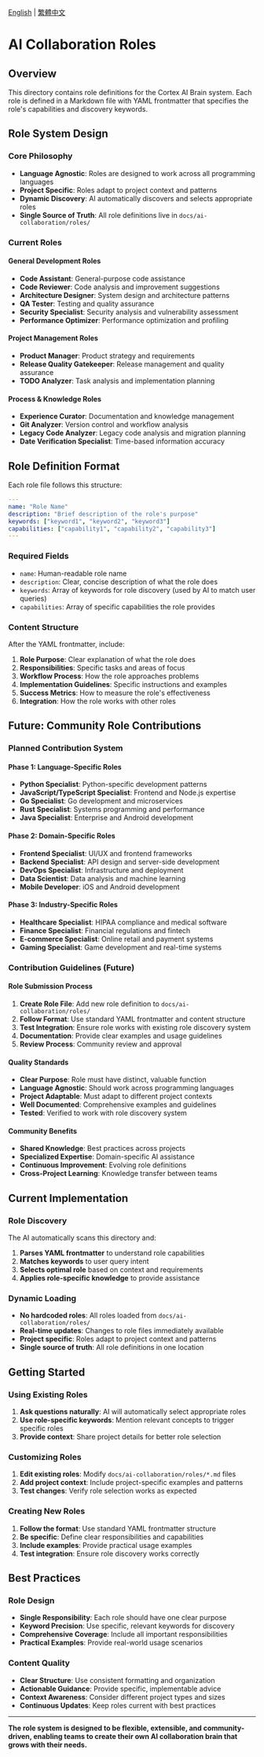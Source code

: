 [English](README.md) | [繁體中文](../i18n/zh-TW/README.md)

# AI Collaboration Roles

## Overview

This directory contains role definitions for the Cortex AI Brain system. Each role is defined in a Markdown file with YAML frontmatter that specifies the role's capabilities and discovery keywords.

## Role System Design

### **Core Philosophy**

- **Language Agnostic**: Roles are designed to work across all programming languages
- **Project Specific**: Roles adapt to project context and patterns
- **Dynamic Discovery**: AI automatically discovers and selects appropriate roles
- **Single Source of Truth**: All role definitions live in `docs/ai-collaboration/roles/`

### **Current Roles**

#### **General Development Roles**

- **Code Assistant**: General-purpose code assistance
- **Code Reviewer**: Code analysis and improvement suggestions
- **Architecture Designer**: System design and architecture patterns
- **QA Tester**: Testing and quality assurance
- **Security Specialist**: Security analysis and vulnerability assessment
- **Performance Optimizer**: Performance optimization and profiling

#### **Project Management Roles**

- **Product Manager**: Product strategy and requirements
- **Release Quality Gatekeeper**: Release management and quality assurance
- **TODO Analyzer**: Task analysis and implementation planning

#### **Process & Knowledge Roles**

- **Experience Curator**: Documentation and knowledge management
- **Git Analyzer**: Version control and workflow analysis
- **Legacy Code Analyzer**: Legacy code analysis and migration planning
- **Date Verification Specialist**: Time-based information accuracy

## Role Definition Format

Each role file follows this structure:

```yaml
---
name: "Role Name"
description: "Brief description of the role's purpose"
keywords: ["keyword1", "keyword2", "keyword3"]
capabilities: ["capability1", "capability2", "capability3"]
---
```

### **Required Fields**

- `name`: Human-readable role name
- `description`: Clear, concise description of what the role does
- `keywords`: Array of keywords for role discovery (used by AI to match user queries)
- `capabilities`: Array of specific capabilities the role provides

### **Content Structure**

After the YAML frontmatter, include:

1. **Role Purpose**: Clear explanation of what the role does
2. **Responsibilities**: Specific tasks and areas of focus
3. **Workflow Process**: How the role approaches problems
4. **Implementation Guidelines**: Specific instructions and examples
5. **Success Metrics**: How to measure the role's effectiveness
6. **Integration**: How the role works with other roles

## Future: Community Role Contributions

### **Planned Contribution System**

#### **Phase 1: Language-Specific Roles**

- **Python Specialist**: Python-specific development patterns
- **JavaScript/TypeScript Specialist**: Frontend and Node.js expertise
- **Go Specialist**: Go development and microservices
- **Rust Specialist**: Systems programming and performance
- **Java Specialist**: Enterprise and Android development

#### **Phase 2: Domain-Specific Roles**

- **Frontend Specialist**: UI/UX and frontend frameworks
- **Backend Specialist**: API design and server-side development
- **DevOps Specialist**: Infrastructure and deployment
- **Data Scientist**: Data analysis and machine learning
- **Mobile Developer**: iOS and Android development

#### **Phase 3: Industry-Specific Roles**

- **Healthcare Specialist**: HIPAA compliance and medical software
- **Finance Specialist**: Financial regulations and fintech
- **E-commerce Specialist**: Online retail and payment systems
- **Gaming Specialist**: Game development and real-time systems

### **Contribution Guidelines (Future)**

#### **Role Submission Process**

1. **Create Role File**: Add new role definition to `docs/ai-collaboration/roles/`
2. **Follow Format**: Use standard YAML frontmatter and content structure
3. **Test Integration**: Ensure role works with existing role discovery system
4. **Documentation**: Provide clear examples and usage guidelines
5. **Review Process**: Community review and approval

#### **Quality Standards**

- **Clear Purpose**: Role must have distinct, valuable function
- **Language Agnostic**: Should work across programming languages
- **Project Adaptable**: Must adapt to different project contexts
- **Well Documented**: Comprehensive examples and guidelines
- **Tested**: Verified to work with role discovery system

#### **Community Benefits**

- **Shared Knowledge**: Best practices across projects
- **Specialized Expertise**: Domain-specific AI assistance
- **Continuous Improvement**: Evolving role definitions
- **Cross-Project Learning**: Knowledge transfer between teams

## Current Implementation

### **Role Discovery**

The AI automatically scans this directory and:

1. **Parses YAML frontmatter** to understand role capabilities
2. **Matches keywords** to user query intent
3. **Selects optimal role** based on context and requirements
4. **Applies role-specific knowledge** to provide assistance

### **Dynamic Loading**

- **No hardcoded roles**: All roles loaded from `docs/ai-collaboration/roles/`
- **Real-time updates**: Changes to role files immediately available
- **Project specific**: Roles adapt to project context and patterns
- **Single source of truth**: All role definitions in one location

## Getting Started

### **Using Existing Roles**

1. **Ask questions naturally**: AI will automatically select appropriate roles
2. **Use role-specific keywords**: Mention relevant concepts to trigger specific roles
3. **Provide context**: Share project details for better role selection

### **Customizing Roles**

1. **Edit existing roles**: Modify `docs/ai-collaboration/roles/*.md` files
2. **Add project context**: Include project-specific examples and patterns
3. **Test changes**: Verify role selection works as expected

### **Creating New Roles**

1. **Follow the format**: Use standard YAML frontmatter structure
2. **Be specific**: Define clear responsibilities and capabilities
3. **Include examples**: Provide practical usage examples
4. **Test integration**: Ensure role discovery works correctly

## Best Practices

### **Role Design**

- **Single Responsibility**: Each role should have one clear purpose
- **Keyword Precision**: Use specific, relevant keywords for discovery
- **Comprehensive Coverage**: Include all important responsibilities
- **Practical Examples**: Provide real-world usage scenarios

### **Content Quality**

- **Clear Structure**: Use consistent formatting and organization
- **Actionable Guidance**: Provide specific, implementable advice
- **Context Awareness**: Consider different project types and sizes
- **Continuous Updates**: Keep roles current with best practices

---

**The role system is designed to be flexible, extensible, and community-driven, enabling teams to create their own AI collaboration brain that grows with their needs.**
